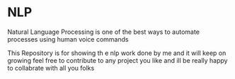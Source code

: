 # NLP
Natural Language Processing is one of the best ways to automate processes using human voice commands 

This Repository is for showing th e nlp work done by me and it will keep on growing 
feel free to contribute to any project you like and ill be really happy to collabrate with all you folks

